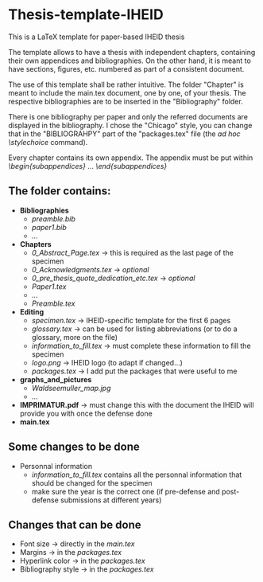 # Thesis-template-IHEID
This is a LaTeX template for paper-based IHEID thesis

The template allows to have a thesis with independent chapters, containing their own appendices and bibliographies. On the other hand, it is meant to have sections, figures, etc. numbered as part of a consistent document. 

The use of this template shall be rather intuitive. The folder "Chapter" is meant to include the main.tex document, one by one, of your thesis. The respective bibliographies are to be inserted in the "Bibliography" folder.

There is one bibliography per paper and only the referred documents are displayed in the bibliography. I chose the "Chicago" style, you can change that in the "BIBLIOGRAHPY" part of the "packages.tex" file (the *ad hoc* *\stylechoice* command).

Every chapter contains its own appendix. The appendix must be put within *\begin{subappendices}* ... *\end{subappendices}*

## The folder contains:
 
 
 - **Bibliographies**
     - *preamble.bib*
     - *paper1.bib*
     - *...*
 - **Chapters**
     - *0_Abstract_Page.tex*    &rarr;   this is required as the last page of the specimen
     - *0_Acknowledgments.tex*   &rarr;   *optional*
     - *0_pre_thesis_quote_dedication_etc.tex*    &rarr;   *optional*
     - *Paper1.tex*
     - *...*
     - *Preamble.tex*
- **Editing**
     - *specimen.tex*    &rarr; IHEID-specific template for the first 6 pages
     - *glossary.tex*    &rarr; can be used for listing abbreviations (or to do a glossary, more on the file) 
     - *information_to_fill.tex*   &rarr;  must complete these information to fill the specimen
     - *logo.png*        &rarr; IHEID logo (to adapt if changed...)
     - *packages.tex*    &rarr; I add put the packages that were useful to me
- **graphs_and_pictures**
     - *Waldseemuller_map.jpg*
     - *...*
- **IMPRIMATUR.pdf**    &rarr;   must change this with the document the IHEID will provide you with once the defense done
- **main.tex** 
 
 
 ## Some changes to be done
 
- Personnal information
   - *information_to_fill.tex* contains all the personnal information that should be changed for the specimen 
   - make sure the year is the correct one (if pre-defense and post-defense submissions at different years)
 
 ## Changes that can be done 

- Font size  &rarr;   directly in the *main.tex*
- Margins   &rarr;    in the *packages.tex*
- Hyperlink color   &rarr;    in the *packages.tex*
- Bibliography style    &rarr;   in the *packages.tex*






